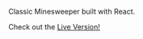 Classic Minesweeper built with React.

Check out the [Live Version!](http://lucasmccai.in/minesweeper)